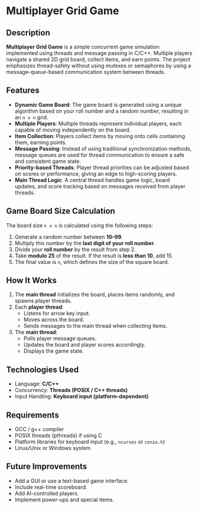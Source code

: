 # Multiplayer Grid Game

## Description

**Multiplayer Grid Game** is a simple concurrent game simulation implemented using threads and message passing in C/C++. Multiple players navigate a shared 2D grid board, collect items, and earn points. The project emphasizes thread-safety without using mutexes or semaphores by using a message-queue-based communication system between threads.

## Features

- **Dynamic Game Board**: The game board is generated using a unique algorithm based on your roll number and a random number, resulting in an `n x n` grid.
- **Multiple Players**: Multiple threads represent individual players, each capable of moving independently on the board.
- **Item Collection**: Players collect items by moving onto cells containing them, earning points.
- **Message Passing**: Instead of using traditional synchronization methods, message queues are used for thread communication to ensure a safe and consistent game state.
- **Priority-based Threads**: Player thread priorities can be adjusted based on scores or performance, giving an edge to high-scoring players.
- **Main Thread Logic**: A central thread handles game logic, board updates, and score tracking based on messages received from player threads.

## Game Board Size Calculation

The board size `n x n` is calculated using the following steps:

1. Generate a random number between **10–99**.
2. Multiply this number by the **last digit of your roll number**.
3. Divide your **roll number** by the result from step 2.
4. Take **modulo 25** of the result. If the result is **less than 10**, add 15.
5. The final value is `n`, which defines the size of the square board.

## How It Works

1. The **main thread** initializes the board, places items randomly, and spawns player threads.
2. Each **player thread**:
   - Listens for arrow key input.
   - Moves across the board.
   - Sends messages to the main thread when collecting items.
3. The **main thread**:
   - Polls player message queues.
   - Updates the board and player scores accordingly.
   - Displays the game state.

## Technologies Used

- Language: **C/C++**
- Concurrency: **Threads (POSIX / C++ threads)**
- Input Handling: **Keyboard input (platform-dependent)**

## Requirements

- GCC / g++ compiler
- POSIX threads (pthreads) if using C
- Platform libraries for keyboard input (e.g., `ncurses` or `conio.h`)
- Linux/Unix or Windows system

## Future Improvements

- Add a GUI or use a text-based game interface.
- Include real-time scoreboard.
- Add AI-controlled players.
- Implement power-ups and special items.
